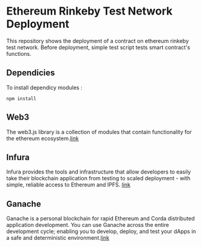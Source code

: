 # Ethereum Rinkeby Test Network Deployment

This repository shows the deployment of a contract on ethereum rinkeby test network. Before deployment, simple test script tests smart contract's functions.


Dependicies
------
To install dependicy modules :

``` mark
npm install
```

Web3
---
The web3.js library is a collection of modules that contain functionality for the ethereum ecosystem.[link](https://web3js.readthedocs.io/en/v1.2.11/getting-started.html)

Infura
------

Infura provides the tools and infrastructure that allow developers to easily take their blockchain application from testing to scaled deployment - with simple, reliable access to Ethereum and IPFS. [link](https://infura.io/faq)

Ganache
-------
Ganache is a personal blockchain for rapid Ethereum and Corda distributed application development. You can use Ganache across the entire development cycle; enabling you to develop, deploy, and test your dApps in a safe and deterministic environment.[link](https://trufflesuite.com/docs/ganache/overview#:~:text=Ganache%20is%20a%20personal%20blockchain,flavors%3A%20a%20UI%20and%20CLI.)
